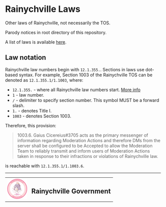 # Rainychville Laws

Other laws of Rainychville, not necessarily the TOS.

Parody notices in root directory of this repository.

A list of laws is available [here](LAW_INDEX.md).

## Law notation
Rainychville law numbers begin with `12.1.355.`. Sections
in laws use dot-based syntax. For example, Section 1003
of the Rainychville TOS can be denoted as `12.1.355.1/1.1003`,
where:

- `12.1.355.` - where all Rainychville law numbers start.
[More info](/guide/ecir.md)
- `1` - law number.
- `/` - delimiter to specify section number. This symbol MUST
be a forward slash.
- `1.` - denotes Title I.
- `1003` - denotes Section 1003.

Therefore, this provision:

> 1003.6. Gaius Cicereius#3705 acts as the primary messenger of
> information regarding Moderation Actions and therefore DMs from
> the server shall be configured to be Accepted to allow the
> Moderation Team to reliably transmit and inform users of Moderation
> Actions taken in response to their infractions or violations of
> Rainychville law.

is reachable with `12.1.355.1/1.1003.6`.



***

|||
|---|---|
|![](/img/rvgovtseal2.webp)| <h2>Rainychville Government</h2> |

